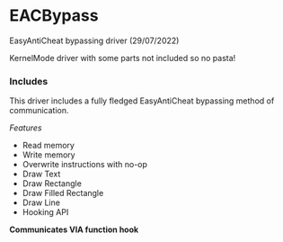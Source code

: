 # EACBypass
EasyAntiCheat bypassing driver (29/07/2022)

KernelMode driver with some parts not included so no pasta!

### Includes
This driver includes a fully fledged EasyAntiCheat bypassing method of communication.

*Features*
  - Read memory
  - Write memory
  - Overwrite instructions with no-op
  - Draw Text
  - Draw Rectangle
  - Draw Filled Rectangle
  - Draw Line
  - Hooking API

**Communicates VIA function hook**
